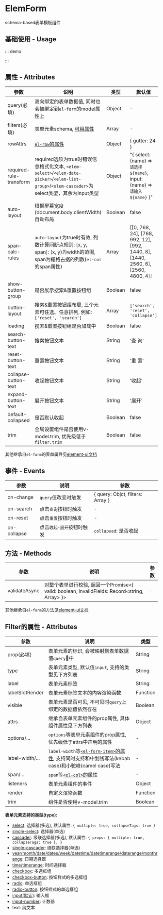 # ElemForm

schema-based表单模板组件

## 基础使用 - Usage

::: demo
<template>
  <div style="height: 400px;overflow: scroll;">
    <elem-form
      ref="form"
      :query="query"
      :rules="rules"
      :filters="filters"
      :auto-layout="autoLayout"
      label-width="80px"
      label-position="top"
      trim
      label-suffix=":"
      @on-search="handleSearch"
      @on-change="handleChange"
    />
    <button @click="handleClick">click</button>
    <button @click="autoLayout = !autoLayout">switch</button>
    <button @click="handleSubmit">submit</button>
  </div>
</template>

<script>
  export default {
    data() {
      return {
        query: {
          content: [{ text: 'foo' }, []],
          role: ['cto'],
          color: '#409EFF',
          radio: 0,
          nest: {
            arr: ['a', { nest: ['b', 'c'] }]
          },
        },
        // options
        roles: [],
        departments: [],
        autoLayout: false,
      };
    },

    watch: {
      query: {
        handler() {
          console.warn('query', this.query);
        },
        deep: true,
      },
    },

    computed: {
      rules() {
        return {
          // desc: [{ required: true, message: 'xxx' }],
          desc: { required: true, message: 'xxx' },
        };
      },

      filters() {
        return [{
          label: '姓名',
          prop: 'name',
          span: 8,
          required: true,
          attrs: {
            suffixSlotRender: () => <i class="el-icon-time el-input__icon" />,
          },
        }, {
          label: '默认值错误',
          prop: 'content[1].value',
          type: 'input',
          visible: this.autoLayout,
          required: true,
        }, {
          label: '嵌套1',
          prop: 'nest.arr[0]',
          type: !this.autoLayout ? 'text' : 'input',
          transformer: (e) => `￥${e}`,
          listeners: {
            change: (...args) => {
              console.error(args);
            },
          },
        }, {
          label: '数量',
          prop: 'count',
          type: 'input-number',
          span: 8,
        }, {
          label: '颜色',
          prop: 'color',
          required: true,
          render: (h, p) => (
            <el-color-picker v-model={this.query.color} />
          ),
          span: 8,
          offset: 8,
        }, {
          label: '描述',
          prop: 'desc',
          type: 'autocomplete',
          fetchSuggestions(queryString, cb) {
            cb(new Array(10).fill(0).map((e, i) => ({
              value: `${queryString}_${i}`,
            })));
          },
          span: 8,
        }, {
          label: '文本',
          prop: 'content[0].text',
          type: 'text',
          transformer: (e) => `$${e}`,
        }, {
          label: '角色',
          prop: 'role',
          type: 'select',
          options: this.roles,
          required: true,
        }, {
          label: '选择',
          prop: 'radio',
          type: 'radio',
          options: [{
            label: 'a',
            value: 0,
          }, {
            label: 'b',
            value: 1,
          }],
          required: true,
        }, {
          label: '区间',
          prop: 'range',
          type: 'input-range',
        }, {
          label: '部门',
          prop: 'department',
          type: 'cascader',
          options: this.departments,
        }, {
          label: '部门2',
          prop: 'department2',
          type: 'single-cascader',
          options: this.departments,
        }, {
          label: '创建日期',
          prop: 'createTime',
          type: 'datetimerange',
          attrs: {
            valueFormat: 'yyyy-MM-dd',
          },
        }, {
          label: '状态',
          prop: 'status',
          type: 'checkbox',
          options: [{
            label: '启用',
            value: 1,
          }, {
            label: '停用',
            value: 2,
          }],
        }, {
          label: '自定义',
          prop: 'foo',
          render: (h) => (
            <el-tooltip content="跟随radio值变化">
              <el-switch
                value={this.query.radio}
                active-value={1}
                inactive-value={2}
              />
            </el-tooltip>
          ),
        }];
      },
    },

    mounted() {
      this.fetchRoles();
      this.fetchDepartments();

      setTimeout(() => {
        this.$set(this.query, 'name', 'foo');
      }, 200);
    },

    methods: {
      handleClick() {
        this.query.role = ['ceo'];
      },

      fetchRoles() {
        setTimeout(() => {
          this.roles = [{
            label: 'CEO',
            value: 'ceo',
          }, {
            label: 'CTO',
            value: 'cto',
          }];
        }, 100);
      },

      fetchDepartments() {
        setTimeout(() => {
          this.departments = [{
            label: '研发中心',
            value: 1,
            children: [{
              label: '前端',
              value: 3,
            }, {
              label: '后端',
              value: 4,
            }],
          }, {
            label: '品牌中心',
            value: 2,
          }];
        }, 100);
      },

      handleSearch() {
        this.$refs.form.validate((valid) => {
          console.warn(this.query);
        });
      },

      handleChange(e) {
        console.warn(e);
      },

      async handleSubmit() {
        const ref = this.$refs.form;
        if (ref) console.warn(await ref?.validateAsync());
      },
    },
  };
</script>
:::

## 属性 - Attributes

| 参数        | 说明           | 类型  |  默认值  |
| ------------- |---------------| ------| ------ |
| query(必填) | 双向绑定的表单数据值, 同时也会被绑定到`el-form`的model属性上 | Object | - |
| filters(必填) | 表单元素schema, [可用属性](/elem-form/#filter的属性-attributes) | Array | - |
| rowAttrs | [`el-row`的属性](https://element.eleme.cn/#/zh-CN/component/layout#row-attributes) | Object | { gutter: 24 } |
| required-rule-transform | required选项为true时错误信息格式化文本, `<elem-select>`/`<elem-date-picker>`/`<elem-list-group>`/`<elem-cascader>`为select类型，其余为input类型 | Object | "{ select: (name) => `请选择${name}`, input: (name) => `请输入${name}` }" |
| auto-layout | 根据屏幕宽度(document.body.clientWidth)自动布局 | Boolean | false |
| span-calc-rules | `auto-layout`为true时有效, 列数计算间断点规则: [x, y, span]: (x, y)为width的范围, span为栅格占据的列数(`el-col`的span属性) |  Array | [[0, 768, 24], [768, 992, 12], [992, 1440, 8], [1440, 2560, 6], [2560, 4800, 4]] |
| show-button-group | 是否展示搜索&重置按钮组 | Boolean | false |
| button-layout | 搜索&重置按钮组布局, 三个元素可任选、任意排列, 例如: `['reset', 'search']` | Array | `['search', 'reset', 'collapse']` |
| loading | 搜索&重置按钮组是否加载中 |  Boolean | false |
| search-button-text | 搜索按钮文本 | String | '查 询' |
| reset-button-text | 重置按钮文本 | String | '重 置' |
| collapse-button-text | 收起按钮文本 | String | '收起' |
| expand-button-text | 展开按钮文本 | String | '展开' |
| default-collapsed | 是否默认收起 | Boolean | false |
| trim | 全局设置组件是否使用v-model.trim, 优先级低于`filter.trim` | Boolean | false |

其他继承自`el-form`的表单属性见[element-ui文档](https://element.eleme.cn/#/zh-CN/component/form#form-attributes)

## 事件 - Events

| 参数        | 说明           | 参数  |
| ------------- |---------------| ------|
| on-change |`query`值改变时触发| { query: Objct, filters: Array } |
| on-search |点击`查询`按钮时触发| - |
| on-reset |点击`重置`按钮时触发| - |
| on-collapse |点击`收起-展开`按钮时触发| `collapsed`: 是否收起 |

## 方法 - Methods

| 参数        | 说明           | 参数  |
| ------------- |---------------| ------|
| validateAsync | 对整个表单进行校验, 返回一个Promise<{ valid: boolean, invalidFields: Record<string, Array> }> | - |

其他继承自`el-form`的方法见[element-ui文档](https://element.eleme.cn/#/zh-CN/component/form#form-methods)

## Filter的属性 - Attributes

| 参数        | 说明           | 类型  |
| ------------- |---------------| ------|
| prop(必填) | 表单元素的标识, 会被映射到表单数据值`query`中 | String |
| type | 表单元素类型, 默认值`input`, 支持的类型见下方列表 | String |
| label | 表单元素标签 | String |
| labelSlotRender | 表单元素标签文本的内容渲染函数 | Function |
| visible | 表单元素是否可见, 不可见时`query`上绑定的数据值依然存在 | Boolean |
| attrs |继承自表单元素组件的prop属性, 具体组件属性见下方列表 | Object |
| options/... | `options`等表单元素组件的prop属性, 优先级低于attrs中声明的属性 | - |
| label-width/... | `label-width`等[`<el-form-item>`的属性](https://element.eleme.cn/#/zh-CN/component/form#form-item-attributes), 支持同时支持和中划线写法(kebab case)和小驼峰(camel case)写法 | - |
| span/... | `span`等[`<el-col>`的属性](https://element.eleme.cn/#/zh-CN/component/layout#col-attributes) | - |
| listeners | 表单元素组件的事件 | Object |
| render | 自定义渲染函数 | Function |
| trim | 组件是否使用v-model.trim | Boolean |


**表单元素支持的类型(type):**

- [select](https://element.eleme.cn/#/zh-CN/component/select#select-attributes): 选择器(多选), 默认属性: `{ multiple: true, collapseTags: true }`
- [single-select](https://element.eleme.cn/#/zh-CN/component/select#select-attributes): 选择器(单选)
- [cascader](https://element.eleme.cn/#/zh-CN/component/cascader#cascader-attributes): 级联选择器(多选), 默认属性: `{ props: { multiple: true, collapseTags: true }, }`
- [single-cascader](https://element.eleme.cn/#/zh-CN/component/cascader#cascader-attributes): 级联选择器(单选)
- [year/month/date/dates/week/datetime/datetimerange/daterange/monthrange](https://element.eleme.cn/#/zh-CN/component/date-picker#attributes): 日期选择器
- [time/timerange](https://element.eleme.cn/#/zh-CN/component/time-picker#attributes): 时间选择器
- [checkbox](https://element.eleme.cn/#/zh-CN/component/checkbox#checkbox-group-attributes): 多选框组
- [checkbox-button](https://element.eleme.cn/#/zh-CN/component/checkbox#checkbox-group-attributes): 按钮样式的多选框组
- [radio](https://element.eleme.cn/#/zh-CN/component/radio#radio-group-attributes): 单选框组
- [radio-button](https://element.eleme.cn/#/zh-CN/component/radio#radio-group-attributes): 按钮样式的单选框组
- [input(默认)](https://element.eleme.cn/#/zh-CN/component/input#input-attributes): 输入框
- [input-number](https://element.eleme.cn/#/zh-CN/component/input-number#attributes): 计数器
- text: 纯文本

